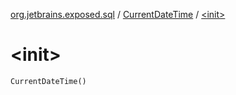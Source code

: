 [org.jetbrains.exposed.sql](../index.md) / [CurrentDateTime](index.md) / [&lt;init&gt;](.)

# &lt;init&gt;

`CurrentDateTime()`